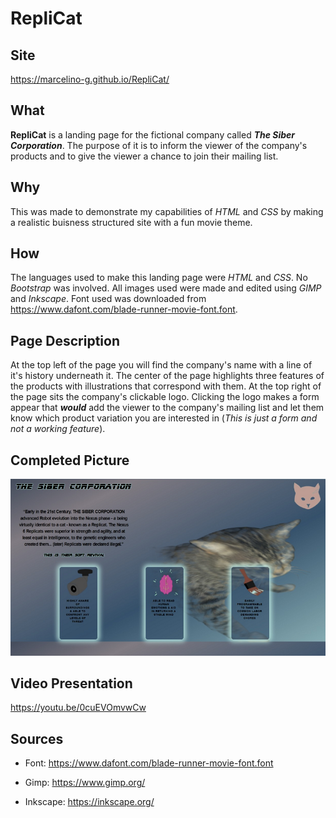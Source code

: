 # RepliCat

## Site
 https://marcelino-g.github.io/RepliCat/

## What
 **RepliCat** is a landing page for the fictional company called ***The Siber Corporation***. The purpose of it is to inform the viewer of the company's products and to give the viewer a chance to join their mailing list. 

## Why
 This was made to demonstrate my capabilities of *HTML* and *CSS* by making a realistic buisness structured site with a fun movie theme.
 
## How
 The languages used to make this landing page were *HTML* and *CSS*. No *Bootstrap* was involved. All images used were made and edited using *GIMP* and *Inkscape*. Font used was downloaded from https://www.dafont.com/blade-runner-movie-font.font. 
 
## Page Description
 At the top left of the page you will find the company's name with a line of it's history underneath it. The center of the page highlights three features of the products with illustrations that correspond with them. At the top right of the page sits the company's clickable logo. Clicking the logo makes a form appear that ***would*** add the viewer to the company's mailing list and let them know which product variation you are interested in (*This is just a form and not a working feature*).   
 
## Completed Picture
 ![screenshot of completed project](./Rough%20draft%20and%20final%20pics/Final_Product1.png)


## Video Presentation
 https://youtu.be/0cuEVOmvwCw

## Sources
 - Font: https://www.dafont.com/blade-runner-movie-font.font
 
 - Gimp: https://www.gimp.org/
 
 - Inkscape: https://inkscape.org/
